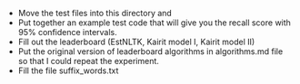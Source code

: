 - Move the test files into this directory and
- Put together an example test code that will give you the recall score with 95% confidence intervals.
- Fill out the leaderboard (EstNLTK, Kairit model I, Kairit model II)
- Put the original version of leaderboard algorithms in algorithms.md file so that I could repeat the experiment. 
- Fill the file suffix_words.txt
